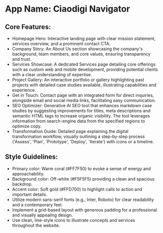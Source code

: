 # **App Name**: Ciaodigi Navigator

## Core Features:

- Homepage Hero: Interactive landing page with clear mission statement, services overview, and a prominent contact CTA.
- Company Story: An About Us section showcasing the company's background, team members, and core values, ensuring transparency and trust.
- Services Showcase: A dedicated Services page detailing core offerings such as custom web and mobile development, providing potential clients with a clear understanding of expertise.
- Project Gallery: An interactive portfolio or gallery highlighting past projects with detailed case studies available, illustrating capabilities and experience.
- Get in Touch: Contact page with an integrated form for direct inquiries, alongside email and social media links, facilitating easy communication.
- SEO Optimizer: Generative AI SEO tool that enhances markdown case studies by suggesting improvements for titles, meta descriptions and semantic HTML tags to increase organic visibility. The tool leverages information from search-engine data from the specified regions to optimize copy.
- Transformation Guide: Detailed page explaining the digital transformation workflow, visually outlining a step-by-step process ('Assess', 'Plan', 'Prototype', 'Deploy', 'Iterate') with icons or a timeline.

## Style Guidelines:

- Primary color: Warm coral (#FF7F50) to evoke a sense of energy and approachability.
- Background color: Off-white (#F5F5F5) providing a clean and spacious backdrop.
- Accent color: Soft gold (#FFD700) to highlight calls to action and important details.
- Utilize modern sans-serif fonts (e.g., Inter, Roboto) for clear readability and a contemporary feel.
- Implement a grid-based layout with generous padding for a professional and visually appealing design.
- Use clean, line-style icons to illustrate concepts and services throughout the website.